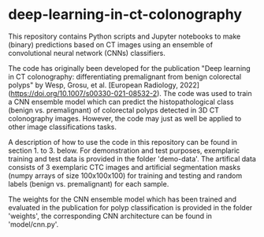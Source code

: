 # deep-learning-in-ct-colonography

This repository contains Python scripts and Jupyter notebooks to make (binary) predictions based on CT images using an ensemble of convolutional neural network (CNNs) classifiers.

The code has originally been developed for the publication "Deep learning in CT colonography: differentiating premalignant from benign colorectal polyps" by Wesp, Grosu, et al. [European Radiology, 2022] (https://doi.org/10.1007/s00330-021-08532-2). The code was used to train a CNN ensemble model which can predict the histopathological class (benign vs. premalignant) of colorectal polyps detected in 3D CT colonography images. However, the code may just as well be applied to other image classifications tasks.

A description of how to use the code in this repository can be found in section 1. to 3. below. For demonstration and test purposes, exemplaric training and test data is provided in the folder 'demo-data'. The artifical data consists of 3 exemplaric CTC images and artificial segmentation masks (numpy arrays of size 100x100x100) for training and testing and random labels (benign vs. premalignant) for each sample.

The weights for the CNN ensemble model which has been trained and evaluated in the publication for polyp classification is provided in the folder 'weights', the corresponding CNN architecture can be found in 'model/cnn.py'.
